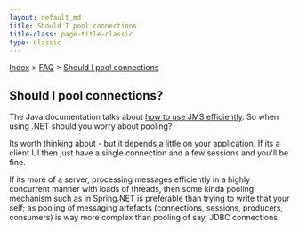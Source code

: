 ```yaml
---
layout: default_md
title: Should I pool connections 
title-class: page-title-classic
type: classic
---
```


[Index](index.html) > [FAQ](faq) > [Should I pool connections](should-i-pool-connections)

Should I pool connections?
--------------------------

The Java documentation talks about [how to use JMS efficiently](how-do-i-use-jms-efficiently). So when using .NET should you worry about pooling?

Its worth thinking about - but it depends a little on your application. If its a client UI then just have a single connection and a few sessions and you'll be fine.

If its more of a server, processing messages efficiently in a highly concurrent manner with loads of threads, then some kinda pooling mechanism such as in Spring.NET is preferable than trying to write that your self; as pooling of messaging artefacts (connections, sessions, producers, consumers) is way more complex than pooling of say, JDBC connections.


